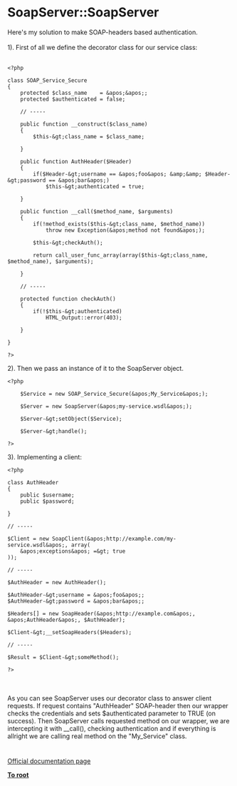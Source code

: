# SoapServer::SoapServer



Here&apos;s my solution to make SOAP-headers based authentication.<br><br>1). First of all we define the decorator class for our service class:<br><br>

```
<?php

class SOAP_Service_Secure
{
    protected $class_name    = &apos;&apos;;
    protected $authenticated = false;

    // -----

    public function __construct($class_name)
    {
        $this-&gt;class_name = $class_name;

    }

    public function AuthHeader($Header)
    {
        if($Header-&gt;username == &apos;foo&apos; &amp;&amp; $Header-&gt;password == &apos;bar&apos;)
            $this-&gt;authenticated = true;

    }

    public function __call($method_name, $arguments)
    {
        if(!method_exists($this-&gt;class_name, $method_name))
            throw new Exception(&apos;method not found&apos;);

        $this-&gt;checkAuth();

        return call_user_func_array(array($this-&gt;class_name, $method_name), $arguments);

    }

    // -----

    protected function checkAuth()
    {
        if(!$this-&gt;authenticated)
            HTML_Output::error(403);

    }

}

?>
```


2). Then we pass an instance of it to the SoapServer object.



```
<?php

    $Service = new SOAP_Service_Secure(&apos;My_Service&apos;);

    $Server = new SoapServer(&apos;my-service.wsdl&apos;);

    $Server-&gt;setObject($Service);

    $Server-&gt;handle();

?>
```


3). Implementing a client:



```
<?php

class AuthHeader
{
    public $username;
    public $password;    
    
}

// -----

$Client = new SoapClient(&apos;http://example.com/my-service.wsdl&apos;, array(
    &apos;exceptions&apos; =&gt; true
));

// -----

$AuthHeader = new AuthHeader();

$AuthHeader-&gt;username = &apos;foo&apos;;
$AuthHeader-&gt;password = &apos;bar&apos;;

$Headers[] = new SoapHeader(&apos;http://example.com&apos;, &apos;AuthHeader&apos;, $AuthHeader);

$Client-&gt;__setSoapHeaders($Headers);

// -----

$Result = $Client-&gt;someMethod();

?>
```
<br><br>As you can see SoapServer uses our decorator class to answer client requests. If request contains "AuthHeader" SOAP-header then our wrapper checks the credentials and sets $authenticated parameter to TRUE (on success). Then SoapServer calls requested method on our wrapper, we are intercepting it with __call(), checking authentication and if everything is allright we are calling real method on the "My_Service" class.  

#

[Official documentation page](https://www.php.net/manual/en/soapserver.soapserver.php)

**[To root](/README.md)**